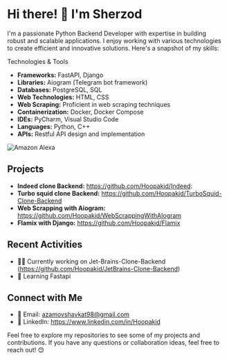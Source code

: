 # Hi there! 👋 I'm Sherzod

I'm a passionate Python Backend Developer with expertise in building robust and scalable applications. I enjoy working with various technologies to create efficient and innovative solutions. Here's a snapshot of my skills:

Technologies & Tools

- **Frameworks:** FastAPI, Django
- **Libraries:** Aiogram (Telegram bot framework)
- **Databases:** PostgreSQL, SQL
- **Web Technologies:** HTML, CSS
- **Web Scraping:** Proficient in web scraping techniques
- **Containerization:** Docker, Docker Compose
- **IDEs:** PyCharm, Visual Studio Code
- **Languages:** Python, C++
- **APIs:** Restful API design and implementation

![Amazon Alexa](https://img.shields.io/badge/amazon%20alexa-52b5f7?style=for-the-badge&logo=amazon%20alexa&logoColor=white)



## Projects

- **Indeed clone Backend:** https://github.com/Hoopakid/Indeed:
- **Turbo squid clone Backend:** https://github.com/Hoopakid/TurboSquid-Clone-Backend
- **Web Scrapping with Aiogram:** https://github.com/Hoopakid/WebScrappingWithAIogram
- **Flamix with Django:** https://github.com/Hoopakid/Flamix

## Recent Activities

- 👨‍💻 Currently working on Jet-Brains-Clone-Backend (https://github.com/Hoopakid/JetBrains-Clone-Backend)
- 🌱 Learning Fastapi

## Connect with Me

- 📧 Email: azamovshavkat98@gmail.com
- 💼 LinkedIn: https://www.linkedin.com/in/Hoopakid

Feel free to explore my repositories to see some of my projects and contributions. If you have any questions or collaboration ideas, feel free to reach out! 😊
